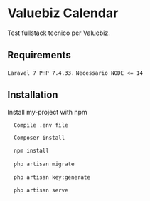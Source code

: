 
# Valuebiz Calendar

Test fullstack tecnico per Valuebiz.




## Requirements
```Laravel 7 PHP 7.4.33.```
```Necessario NODE <= 14``` 

## Installation

Install my-project with npm

```bash
  Compile .env file

  Composer install

  npm install
  
  php artisan migrate
  
  php artisan key:generate

  php artisan serve
```
    